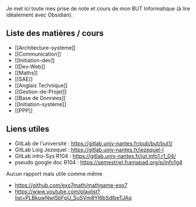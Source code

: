 Je met ici toute mes prise de note et cours de mon BUT Informatique (à lire idéalement avec Obsidian).
## Liste des matières / cours
- [[Architecture-système]]
- [[Communication]]
- [[Initiation-dev]]
- [[Dev-Web]]
- [[Maths]]
- [[SAE]]
- [[Anglais Technique]]
- [[Gestion-de-Projet]]
- [[Base de Données]]
- [[Initiation-système]]
- [[PPP]]

## Liens utiles
- GitLab de l'université : https://gitlab.univ-nantes.fr/pub/but/but1/
- GitLab Loig Jezequel : https://gitlab.univ-nantes.fr/jezequel-l
- GitLab intro-Sys R104 : https://gitlab.univ-nantes.fr/iut.info1.r1_04/
- pseudo google doc R104 : https://semestriel.framapad.org/p/info1g4

Aucun rapport mais utile comme même
- https://github.com/exo7math/mathgame-exo7
- https://www.youtube.com/playlist?list=PLBkuwNwISbFpU_SuSVm8YI6bSdlbeTJAq